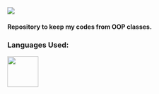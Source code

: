 <img src="https://cdn.discordapp.com/attachments/878815331827728447/878815441865293914/OOP.gif">

<h4>Repository to keep my codes from OOP classes.</h4>

<h3> Languages Used: </h3>
<img src="https://www.alura.com.br/artigos/assets/formacao-linguagem-c-plus-plus/img-01.png" width="70px">

